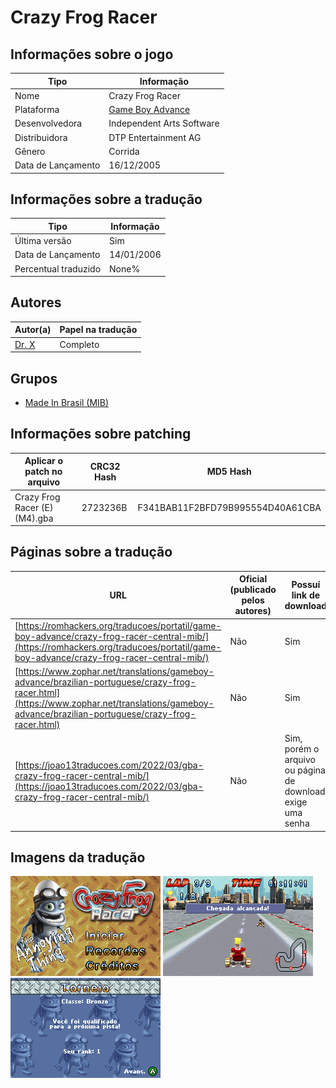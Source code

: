 # Crazy Frog Racer

## Informações sobre o jogo

| Tipo | Informação |
| ----------- | ----------- |
| Nome | Crazy Frog Racer |
| Plataforma | [Game Boy Advance](../) |
| Desenvolvedora | Independent Arts Software |
| Distribuidora | DTP Entertainment AG |
| Gênero | Corrida |
| Data de Lançamento | 16/12/2005 |

## Informações sobre a tradução

| Tipo | Informação |
| ----------- | ----------- |
| Última versão | Sim |
| Data de Lançamento | 14/01/2006 |
| Percentual traduzido | None% |

## Autores

| Autor(a) | Papel na tradução |
| ----------- | ----------- |
| [Dr\. X](../../../autores/dr-x/) | Completo |

## Grupos

* [Made In Brasil \(MIB\)](../../../grupos/made-in-brasil-mib/)

## Informações sobre patching

| Aplicar o patch no arquivo | CRC32 Hash | MD5 Hash |
| ----------- | ----------- | ----------- |
| Crazy Frog Racer \(E\) \(M4\)\.gba | 2723236B | F341BAB11F2BFD79B995554D40A61CBA |

## Páginas sobre a tradução

| URL | Oficial (publicado pelos autores) | Possuí link de download |
| ----------- | ----------- | ----------- |
| [https://romhackers.org/traducoes/portatil/game-boy-advance/crazy-frog-racer-central-mib/](https://romhackers.org/traducoes/portatil/game-boy-advance/crazy-frog-racer-central-mib/) | Não | Sim |
| [https://www.zophar.net/translations/gameboy-advance/brazilian-portuguese/crazy-frog-racer.html](https://www.zophar.net/translations/gameboy-advance/brazilian-portuguese/crazy-frog-racer.html) | Não | Sim |
| [https://joao13traducoes.com/2022/03/gba-crazy-frog-racer-central-mib/](https://joao13traducoes.com/2022/03/gba-crazy-frog-racer-central-mib/) | Não | Sim, porém o arquivo ou página de download exige uma senha |

## Imagens da tradução

![Imagem de exemplo da tradução 1](1.png)
![Imagem de exemplo da tradução 2](2.png)
![Imagem de exemplo da tradução 3](3.png)